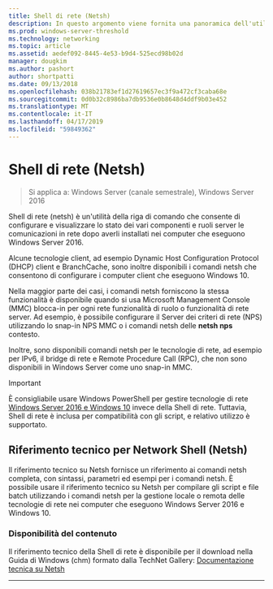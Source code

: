 ```yaml
---
title: Shell di rete (Netsh)
description: In questo argomento viene fornita una panoramica dell'utilità della riga di comando Network Shell (netsh) in Windows Server 2016.
ms.prod: windows-server-threshold
ms.technology: networking
ms.topic: article
ms.assetid: aedef092-8445-4e53-b9d4-525ecd98b02d
manager: dougkim
ms.author: pashort
author: shortpatti
ms.date: 09/13/2018
ms.openlocfilehash: 038b21783ef1d27619657ec3f9a472cf3caba68e
ms.sourcegitcommit: 0d0b32c8986ba7db9536e0b8648d4ddf9b03e452
ms.translationtype: MT
ms.contentlocale: it-IT
ms.lasthandoff: 04/17/2019
ms.locfileid: "59849362"
---
```

# <a name="network-shell-netsh"></a>Shell di rete \(Netsh\)

>Si applica a: Windows Server (canale semestrale), Windows Server 2016

Shell di rete (netsh) è un'utilità della riga di comando che consente di configurare e visualizzare lo stato dei vari componenti e ruoli server le comunicazioni in rete dopo averli installati nei computer che eseguono Windows Server 2016.

Alcune tecnologie client, ad esempio Dynamic Host Configuration Protocol \(DHCP\) client e BranchCache, sono inoltre disponibili i comandi netsh che consentono di configurare i computer client che eseguono Windows 10.

Nella maggior parte dei casi, i comandi netsh forniscono la stessa funzionalità è disponibile quando si usa Microsoft Management Console \(MMC\) blocca\-in per ogni rete funzionalità di ruolo o funzionalità di rete server. Ad esempio, è possibile configurare il Server dei criteri di rete \(NPS\) utilizzando lo snap-in NPS MMC o i comandi netsh delle **netsh nps** contesto.

Inoltre, sono disponibili comandi netsh per le tecnologie di rete, ad esempio per IPv6, il bridge di rete e Remote Procedure Call \(RPC\), che non sono disponibili in Windows Server come uno snap-in MMC.

>[!IMPORTANT]
>È consigliabile usare Windows PowerShell per gestire tecnologie di rete [Windows Server 2016 e Windows 10](https://technet.microsoft.com/library/mt156917.aspx) invece della Shell di rete. Tuttavia, Shell di rete è inclusa per compatibilità con gli script, e relativo utilizzo è supportato.

## <a name="network-shell-netsh-technical-reference"></a>Riferimento tecnico per Network Shell (Netsh)

Il riferimento tecnico su Netsh fornisce un riferimento ai comandi netsh completa, con sintassi, parametri ed esempi per i comandi netsh. È possibile usare il riferimento tecnico su Netsh per compilare gli script e file batch utilizzando i comandi netsh per la gestione locale o remota delle tecnologie di rete nei computer che eseguono Windows Server 2016 e Windows 10.  
  
### <a name="content-availability"></a>Disponibilità del contenuto  
  
Il riferimento tecnico della Shell di rete è disponibile per il download nella Guida di Windows \(chm\) formato dalla TechNet Gallery: [Documentazione tecnica su Netsh](https://gallery.technet.microsoft.com/Netsh-Technical-Reference-c46523dc)  
  
---
